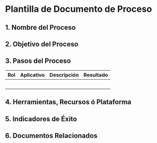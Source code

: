# **Plantilla de Documento de Proceso**

## 1. Nombre del Proceso

## 2. Objetivo del Proceso

## 3. Pasos del Proceso

| **Rol** | **Aplicativo** | **Descripción** | **Resultado** |
| ------- | -------------- | --------------- | ------------- |
|         |                |                 |               |
|         |                |                 |               |
|         |                |                 |               |
|         |                |                 |               |
|         |                |                 |               |

## 4. Herramientas, Recursos ó Plataforma

## 5. Indicadores de Éxito

## 6. Documentos Relacionados
